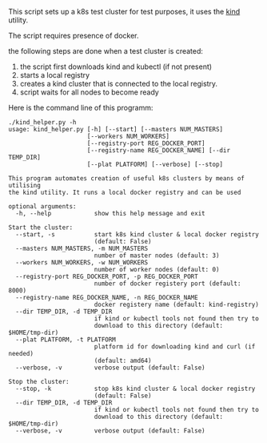 
This script sets up a k8s test cluster for test purposes, it uses the [kind](https://kubernetes.io/docs/setup/learning-environment/kind/) utility.

The script requires presence of docker.

the following steps are done when a test cluster is created:

1. the script first downloads kind and kubectl (if not present)
2. starts a local registry 
3. creates a kind cluster that is connected to the local registry.
4. script waits for all nodes to become ready

Here is the command line of this programm:

```
./kind_helper.py -h
usage: kind_helper.py [-h] [--start] [--masters NUM_MASTERS]
                      [--workers NUM_WORKERS]
                      [--registry-port REG_DOCKER_PORT]
                      [--registry-name REG_DOCKER_NAME] [--dir TEMP_DIR]
                      [--plat PLATFORM] [--verbose] [--stop]

This program automates creation of useful k8s clusters by means of utilising
the kind utility. It runs a local docker registry and can be used

optional arguments:
  -h, --help            show this help message and exit

Start the cluster:
  --start, -s           start k8s kind cluster & local docker registry
                        (default: False)
  --masters NUM_MASTERS, -m NUM_MASTERS
                        number of master nodes (default: 3)
  --workers NUM_WORKERS, -w NUM_WORKERS
                        number of worker nodes (default: 0)
  --registry-port REG_DOCKER_PORT, -p REG_DOCKER_PORT
                        number of docker registery port (default: 8000)
  --registry-name REG_DOCKER_NAME, -n REG_DOCKER_NAME
                        docker registery name (default: kind-registry)
  --dir TEMP_DIR, -d TEMP_DIR
                        if kind or kubectl tools not found then try to
                        download to this directory (default: $HOME/tmp-dir)
  --plat PLATFORM, -t PLATFORM
                        platform id for downloading kind and curl (if needed)
                        (default: amd64)
  --verbose, -v         verbose output (default: False)

Stop the cluster:
  --stop, -k            stop k8s kind cluster & local docker registry
                        (default: False)
  --dir TEMP_DIR, -d TEMP_DIR
                        if kind or kubectl tools not found then try to
                        download to this directory (default: $HOME/tmp-dir)
  --verbose, -v         verbose output (default: False)

```

